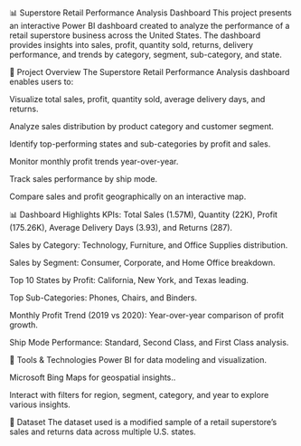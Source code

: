 📊 Superstore Retail Performance Analysis Dashboard
This project presents an interactive Power BI dashboard created to analyze the performance of a retail superstore business across the United States. The dashboard provides insights into sales, profit, quantity sold, returns, delivery performance, and trends by category, segment, sub-category, and state.

📁 Project Overview
The Superstore Retail Performance Analysis dashboard enables users to:

Visualize total sales, profit, quantity sold, average delivery days, and returns.

Analyze sales distribution by product category and customer segment.

Identify top-performing states and sub-categories by profit and sales.

Monitor monthly profit trends year-over-year.

Track sales performance by ship mode.

Compare sales and profit geographically on an interactive map.

📊 Dashboard Highlights
KPIs: Total Sales (1.57M), Quantity (22K), Profit (175.26K), Average Delivery Days (3.93), and Returns (287).

Sales by Category: Technology, Furniture, and Office Supplies distribution.

Sales by Segment: Consumer, Corporate, and Home Office breakdown.

Top 10 States by Profit: California, New York, and Texas leading.

Top Sub-Categories: Phones, Chairs, and Binders.

Monthly Profit Trend (2019 vs 2020): Year-over-year comparison of profit growth.

Ship Mode Performance: Standard, Second Class, and First Class analysis.

📍 Tools & Technologies
Power BI for data modeling and visualization.

Microsoft Bing Maps for geospatial insights..

Interact with filters for region, segment, category, and year to explore various insights.

📖 Dataset
The dataset used is a modified sample of a retail superstore’s sales and returns data across multiple U.S. states.

